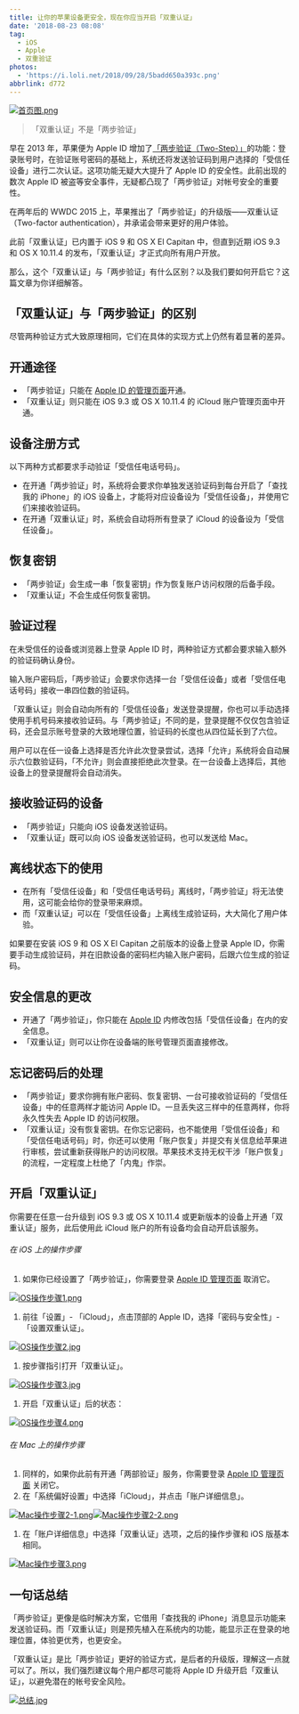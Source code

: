 ```yaml
---
title: 让你的苹果设备更安全，现在你应当开启「双重认证」
date: '2018-08-23 08:08'
tag:
  - iOS
  - Apple
  - 双重验证
photos:
  - 'https://i.loli.net/2018/09/28/5badd650a393c.png'
abbrlink: d772
---
```


[![首页图.png](https://i.loli.net/2018/09/28/5badd650a393c.png)](https://i.loli.net/2018/09/28/5badd650a393c.png)

> 「双重认证」不是「两步验证」

早在 2013 年，苹果便为 Apple ID 增加了[「两步验证（Two-Step）」](https://blog.mmbbao.com/mmbbao/1a9d/)的功能：登录账号时，在验证账号密码的基础上，系统还将发送验证码到用户选择的「受信任设备」进行二次认证。这项功能无疑大大提升了 Apple ID 的安全性。此前出现的数次 Apple ID 被盗等安全事件，无疑都凸现了「两步验证」对帐号安全的重要性。



在两年后的 WWDC 2015 上，苹果推出了「两步验证」的升级版——双重认证（Two-factor authentication），并承诺会带来更好的用户体验。



此前「双重认证」已内置于 iOS 9 和 OS X El Capitan 中，但直到近期 iOS 9.3 和 OS X 10.11.4 的发布，「双重认证」才正式向所有用户开放。



那么，这个「双重认证」与「两步验证」有什么区别？以及我们要如何开启它？这篇文章为你详细解答。

  

## 「双重认证」与「两步验证」的区别

尽管两种验证方式大致原理相同，它们在具体的实现方式上仍然有着显著的差异。

  

## 开通途径

- 「两步验证」只能在 [Apple ID 的管理页面](https://appleid.apple.com/)开通。
- 「双重认证」则只能在 iOS 9.3 或 OS X 10.11.4 的 iCloud 账户管理页面中开通。

## 设备注册方式

以下两种方式都要求手动验证「受信任电话号码」。



- 在开通「两步验证」时，系统将会要求你单独发送验证码到每台开启了「查找我的 iPhone」的 iOS 设备上，才能将对应设备设为「受信任设备」，并使用它们来接收验证码。
- 在开通「双重认证」时，系统会自动将所有登录了 iCloud 的设备设为「受信任设备」。

## 恢复密钥

- 「两步验证」会生成一串「恢复密钥」作为恢复账户访问权限的后备手段。
- 「双重认证」不会生成任何恢复密钥。

## 验证过程

在未受信任的设备或浏览器上登录 Apple ID 时，两种验证方式都会要求输入额外的验证码确认身份。



输入账户密码后，「两步验证」会要求你选择一台「受信任设备」或者「受信任电话号码」接收一串四位数的验证码。



「双重认证」则会自动向所有的「受信任设备」发送登录提醒，你也可以手动选择使用手机号码来接收验证码。与「两步验证」不同的是，登录提醒不仅仅包含验证码，还会显示账号登录的大致地理位置，验证码的长度也从四位延长到了六位。



用户可以在任一设备上选择是否允许此次登录尝试，选择「允许」系统将会自动展示六位数验证码，「不允许」则会直接拒绝此次登录。在一台设备上选择后，其他设备上的登录提醒将会自动消失。

  

## 接收验证码的设备

- 「两步验证」只能向 iOS 设备发送验证码。
- 「双重认证」既可以向 iOS 设备发送验证码，也可以发送给 Mac。

## 离线状态下的使用

- 在所有「受信任设备」和「受信任电话号码」离线时，「两步验证」将无法使用，这可能会给你的登录带来麻烦。
- 而「双重认证」可以在「受信任设备」上离线生成验证码，大大简化了用户体验。



如果要在安装 iOS 9 和 OS X El Capitan 之前版本的设备上登录 Apple ID，你需要手动生成验证码，并在旧款设备的密码栏内输入账户密码，后跟六位生成的验证码。

  

## 安全信息的更改

- 开通了「两步验证」，你只能在 [Apple ID](https://appleid.apple.com/) 内修改包括「受信任设备」在内的安全信息。
- 「双重认证」则可以让你在设备端的账号管理页面直接修改。



## 忘记密码后的处理

- 「两步验证」要求你拥有账户密码、恢复密钥、一台可接收验证码的「受信任设备」中的任意两样才能访问 Apple ID。一旦丢失这三样中的任意两样，你将永久性失去 Apple ID 的访问权限。
- 「双重认证」没有恢复密钥。在你忘记密码，也不能使用「受信任设备」和「受信任电话号码」时，你还可以使用「账户恢复」并提交有关信息给苹果进行审核，尝试重新获得账户的访问权限。苹果技术支持无权干涉「账户恢复」的流程，一定程度上杜绝了「内鬼」作崇。

## 开启「双重认证」

你需要在任意一台升级到 iOS 9.3 或 OS X 10.11.4 或更新版本的设备上开通「双重认证」服务，此后使用此 iCloud 账户的所有设备均会自动开启该服务。

  



###### 在 iOS 上的操作步骤

1. 如果你已经设置了「两步验证」，你需要登录 [Apple ID 管理页面](https://appleid.apple.com/) 取消它。

[![iOS操作步骤1.png](https://i.loli.net/2018/09/28/5badd6507a2d8.png)](https://i.loli.net/2018/09/28/5badd6507a2d8.png)

1. 前往「设置」- 「iCloud」，点击顶部的 Apple ID，选择「密码与安全性」- 「设置双重认证」。

[![iOS操作步骤2.jpg](https://i.loli.net/2018/09/28/5badd6506f469.jpg)](https://i.loli.net/2018/09/28/5badd6506f469.jpg)

1. 按步骤指引打开「双重认证」。

[![iOS操作步骤3.jpg](https://i.loli.net/2018/09/28/5badd6506c052.jpg)](https://i.loli.net/2018/09/28/5badd6506c052.jpg)

1. 开启「双重认证」后的状态：

[![iOS操作步骤4.png](https://i.loli.net/2018/09/28/5badd6508236b.png)](https://i.loli.net/2018/09/28/5badd6508236b.png)

###### 在 Mac 上的操作步骤

1. 同样的，如果你此前有开通「两部验证」服务，你需要登录 [Apple ID 管理页面](https://appleid.apple.com/) 关闭它。
2. 在「系统偏好设置」中选择「iCloud」，并点击「账户详细信息」。

[![Mac操作步骤2-1.png](https://i.loli.net/2018/09/28/5badd650a6291.png)](https://i.loli.net/2018/09/28/5badd650a6291.png)[![Mac操作步骤2-2.png](https://i.loli.net/2018/09/28/5badd65080728.png)](https://i.loli.net/2018/09/28/5badd65080728.png)

1. 在「账户详细信息」中选择「双重认证」选项，之后的操作步骤和 iOS 版基本相同。

[![Mac操作步骤3.png](https://i.loli.net/2018/09/28/5badd6509e3bc.png)](https://i.loli.net/2018/09/28/5badd6509e3bc.png)



## 一句话总结

「两步验证」更像是临时解决方案，它借用「查找我的 iPhone」消息显示功能来发送验证码。而「双重认证」则是预先植入在系统内的功能，能显示正在登录的地理位置，体验更优秀，也更安全。

「双重认证」是比「两步验证」更好的验证方式，是后者的升级版，理解这一点就可以了。所以，我们强烈建议每个用户都尽可能将 Apple ID 升级开启「双重认证」，以避免潜在的帐号安全风险。

[![总结.jpg](https://i.loli.net/2018/09/28/5badd6507f12c.jpg)](https://i.loli.net/2018/09/28/5badd6507f12c.jpg)
